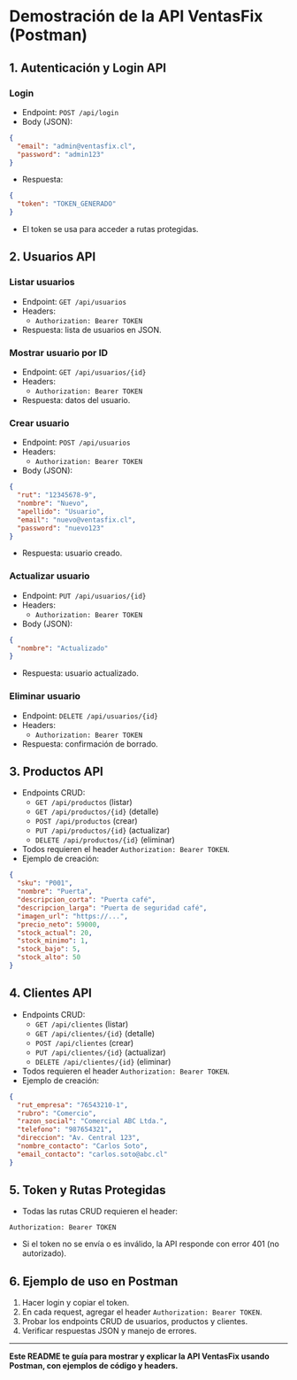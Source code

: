 # Demostración de la API VentasFix (Postman)

## 1. Autenticación y Login API

### Login
- Endpoint: `POST /api/login`
- Body (JSON):
```json
{
  "email": "admin@ventasfix.cl",
  "password": "admin123"
}
```
- Respuesta:
```json
{
  "token": "TOKEN_GENERADO"
}
```
- El token se usa para acceder a rutas protegidas.

## 2. Usuarios API

### Listar usuarios
- Endpoint: `GET /api/usuarios`
- Headers:
  - `Authorization: Bearer TOKEN`
- Respuesta: lista de usuarios en JSON.

### Mostrar usuario por ID
- Endpoint: `GET /api/usuarios/{id}`
- Headers:
  - `Authorization: Bearer TOKEN`
- Respuesta: datos del usuario.

### Crear usuario
- Endpoint: `POST /api/usuarios`
- Headers:
  - `Authorization: Bearer TOKEN`
- Body (JSON):
```json
{
  "rut": "12345678-9",
  "nombre": "Nuevo",
  "apellido": "Usuario",
  "email": "nuevo@ventasfix.cl",
  "password": "nuevo123"
}
```
- Respuesta: usuario creado.

### Actualizar usuario
- Endpoint: `PUT /api/usuarios/{id}`
- Headers:
  - `Authorization: Bearer TOKEN`
- Body (JSON):
```json
{
  "nombre": "Actualizado"
}
```
- Respuesta: usuario actualizado.

### Eliminar usuario
- Endpoint: `DELETE /api/usuarios/{id}`
- Headers:
  - `Authorization: Bearer TOKEN`
- Respuesta: confirmación de borrado.

## 3. Productos API

- Endpoints CRUD:
  - `GET /api/productos` (listar)
  - `GET /api/productos/{id}` (detalle)
  - `POST /api/productos` (crear)
  - `PUT /api/productos/{id}` (actualizar)
  - `DELETE /api/productos/{id}` (eliminar)
- Todos requieren el header `Authorization: Bearer TOKEN`.
- Ejemplo de creación:
```json
{
  "sku": "P001",
  "nombre": "Puerta",
  "descripcion_corta": "Puerta café",
  "descripcion_larga": "Puerta de seguridad café",
  "imagen_url": "https://...",
  "precio_neto": 59000,
  "stock_actual": 20,
  "stock_minimo": 1,
  "stock_bajo": 5,
  "stock_alto": 50
}
```

## 4. Clientes API

- Endpoints CRUD:
  - `GET /api/clientes` (listar)
  - `GET /api/clientes/{id}` (detalle)
  - `POST /api/clientes` (crear)
  - `PUT /api/clientes/{id}` (actualizar)
  - `DELETE /api/clientes/{id}` (eliminar)
- Todos requieren el header `Authorization: Bearer TOKEN`.
- Ejemplo de creación:
```json
{
  "rut_empresa": "76543210-1",
  "rubro": "Comercio",
  "razon_social": "Comercial ABC Ltda.",
  "telefono": "987654321",
  "direccion": "Av. Central 123",
  "nombre_contacto": "Carlos Soto",
  "email_contacto": "carlos.soto@abc.cl"
}
```

## 5. Token y Rutas Protegidas
- Todas las rutas CRUD requieren el header:
```
Authorization: Bearer TOKEN
```
- Si el token no se envía o es inválido, la API responde con error 401 (no autorizado).

## 6. Ejemplo de uso en Postman
1. Hacer login y copiar el token.
2. En cada request, agregar el header `Authorization: Bearer TOKEN`.
3. Probar los endpoints CRUD de usuarios, productos y clientes.
4. Verificar respuestas JSON y manejo de errores.

---

**Este README te guía para mostrar y explicar la API VentasFix usando Postman, con ejemplos de código y headers.**
